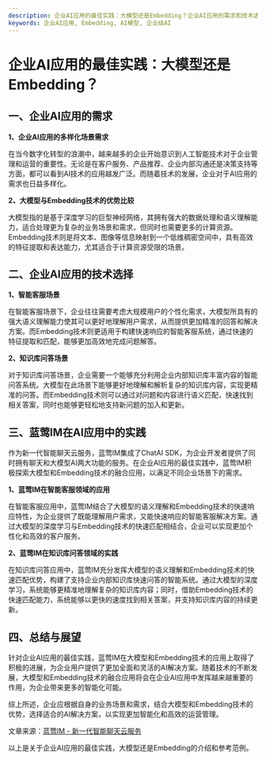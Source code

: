 ```yaml
---
description: 企业AI应用的最佳实践：大模型还是Embedding？企业AI应用的需求和技术选择，蓝莺IM在AI中的实践，总结与展望。
keywords: 企业AI应用, Embedding, AI模型, 企业级AI
---
```

# 企业AI应用的最佳实践：大模型还是Embedding？

## 一、企业AI应用的需求

**1、企业AI应用的多样化场景需求**

在当今数字化转型的浪潮中，越来越多的企业开始意识到人工智能技术对于企业管理和运营的重要性。无论是在客户服务、产品推荐、企业内部沟通还是决策支持等方面，都可以看到AI技术的应用越发广泛。而随着技术的发展，企业对于AI应用的需求也日益多样化。

**2、大模型与Embedding技术的优势比较**

大模型指的是基于深度学习的巨型神经网络，其拥有强大的数据处理和语义理解能力，适合处理更为复杂的业务场景和需求，但同时也需要更多的计算资源。Embedding技术则是将文本、图像等信息映射到一个低维稠密空间中，具有高效的特征提取和表达能力，尤其适合于计算资源受限的场景。

## 二、企业AI应用的技术选择

**1、智能客服场景**

在智能客服场景下，企业往往需要考虑大规模用户的个性化需求，大模型所具有的强大语义理解能力使其可以更好地理解用户需求，从而提供更加精准的回答和解决方案。而Embedding技术则更适用于构建快速响应的智能客服系统，通过快速的特征提取和匹配，能够更加高效地完成问题解答。

**2、知识库问答场景**

对于知识库问答场景，企业需要一个能够充分利用企业内部知识库丰富内容的智能问答系统。大模型在此场景下能够更好地理解和解析复杂的知识库内容，实现更精准的问答。而Embedding技术则可以通过对问题和内容进行语义匹配，快速找到相关答案，同时也能够更轻松地支持新问题的加入和更新。

## 三、蓝莺IM在AI应用中的实践

作为新一代智能聊天云服务，蓝莺IM集成了ChatAI SDK，为企业开发者提供了同时拥有聊天和大模型AI两大功能的服务。在企业AI应用的最佳实践中，蓝莺IM积极探索大模型和Embedding技术的融合应用，以满足不同企业场景下的需求。

**1、蓝莺IM在智能客服领域的应用**

在智能客服应用中，蓝莺IM结合了大模型的语义理解和Embedding技术的快速响应特性，为企业提供了既能理解用户需求，又能快速响应的智能客服解决方案。通过大模型的深度学习与Embedding技术的快速匹配相结合，企业可以实现更加个性化和高效的客户服务。

**2、蓝莺IM在知识库问答领域的实践**

在知识库问答应用中，蓝莺IM充分发挥大模型的语义理解和Embedding技术的快速匹配优势，构建了支持企业内部知识库快速问答的智能系统。通过大模型的深度学习，系统能够更精准地理解复杂的知识库内容；同时，借助Embedding技术的快速匹配能力，系统能够以更快的速度找到相关答案，并支持知识库内容的持续更新。

## 四、总结与展望

针对企业AI应用的最佳实践，蓝莺IM在大模型和Embedding技术的应用上取得了积极的进展，为企业用户提供了更加全面和灵活的AI解决方案。随着技术的不断发展，大模型和Embedding技术的融合应用将会在企业AI应用中发挥越来越重要的作用，为企业带来更多的智能化可能。

综上所述，企业应根据自身的业务场景和需求，结合大模型和Embedding技术的优势，选择适合的AI解决方案，以实现更加智能化和高效的运营管理。

文章来源：[蓝莺IM - 新一代智能聊天云服务](https://www.lanyingim.com)

以上是关于企业AI应用的最佳实践，大模型还是Embedding的介绍和参考范例。